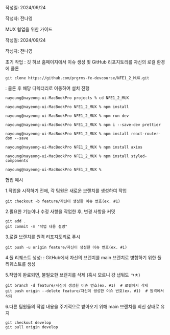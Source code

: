 작성일: 2024/09/24 

작성자: 전나영

MUX 협업을 위한 가이드

작성일: 2024/09/24

작성자: 전나영

초기 작업 : 깃 허브 홈페이지에서 이슈 생성 및 GitHub 리포지토리를 자신의 로컬 환경에 클론

```
git clone https://github.com/prgrms-fe-devcourse/NFE1_2_MUX.git
```

: 클론 후 해당 디렉터리로 이동하여 설치 진행

```
nayoung@nayeong-ui-MacBookPro projects % cd NFE1_2_MUX

nayoung@nayeong-ui-MacBookPro NFE1_2_MUX % npm install

nayoung@nayeong-ui-MacBookPro NFE1_2_MUX % npm run dev

nayoung@nayeong-ui-MacBookPro NFE1_2_MUX % npm i --save-dev prettier

nayoung@nayeong-ui-MacBookPro NFE1_2_MUX % npm install react-router-dom --save

nayoung@nayeong-ui-MacBookPro NFE1_2_MUX % npm install axios

nayoung@nayeong-ui-MacBookPro NFE1_2_MUX % npm install styled-components

nayoung@nayeong-ui-MacBookPro NFE1_2_MUX %

```

협업 예시

1.작업을 시작하기 전에, 각 팀원은 새로운 브랜치를 생성하여 작업

```
git checkout -b feature/자신이 생성한 이슈 번호(ex. #1)
```

2.필요한 기능이나 수정 사항을 작업한 후, 변경 사항을 커밋

```
git add .
git commit -m "작업 내용 설명"
```

3.로컬 브랜치를 원격 리포지토리로 푸시

```
git push -u origin feature/자신이 생성한 이슈 번호(ex. #1)
```

4.풀 리퀘스트 생성: : GitHub에서 자신의 브랜치를 main 브랜치로 병합하기 위한 풀 리퀘스트를 생성

5.작업이 완료되면, 불필요한 브랜치를 삭제 (혹시 모르니 걍 냅둬도 ㄱㅊ)

```
git branch -d feature/자신이 생성한 이슈 번호(ex. #1)  # 로컬에서 삭제
git push origin --delete feature/자신이 생성한 이슈 번호(ex. #1)  # 원격에서 삭제
```

6.다른 팀원들의 작업 내용을 주기적으로 받아오기 위해 main 브랜치를 최신 상태로 유지

```
git checkout develop
git pull origin develop
```

